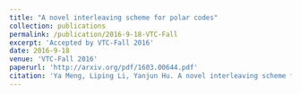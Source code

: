 ```yaml
---
title: "A novel interleaving scheme for polar codes"
collection: publications
permalink: /publication/2016-9-18-VTC-Fall
excerpt: 'Accepted by VTC-Fall 2016'
date: 2016-9-18
venue: 'VTC-Fall 2016'
paperurl: 'http://arxiv.org/pdf/1603.00644.pdf'
citation: 'Ya Meng, Liping Li, Yanjun Hu. A novel interleaving scheme for polar codes[C]. in Proc. IEEEVehicular Technology Conference Fall (VTC-Fall), Sep. 2016.'
---
```


